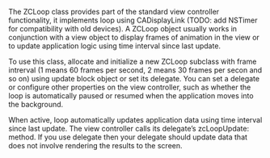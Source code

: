 The ZCLoop class provides part of the standard view controller functionality, it implements loop using CADisplayLink (TODO: add NSTimer for compatibility with old devices). 
A ZCLoop object usually works in conjunction with a view object to display frames of animation in the view or to update application logic using time interval since last update.

To use this class, allocate and initialize a new ZCLoop subclass with frame intrerval (1 means 60 frames per second, 2 means 30 frames per secon and so on) using update block object or set its delegate. 
You can set a delegate or configure other properties on the view controller, such as whether the loop is automatically paused or resumed when the application moves into the background.

When active, loop automatically updates application data using time interval since last update.
The view controller calls its delegate’s zcLoopUpdate: method. If you use delegate then your delegate should update data that does not involve rendering the results to the screen.
